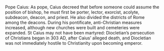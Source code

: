 Pope Caius: As pope, Caius decreed that before someone could assume the position of bishop, he must first be porter, lector, exorcist, acolyte, subdeacon, deacon, and priest. He also divided the districts of Rome among the deacons. During his pontificate, anti-Christian measures increased, although new churches were built and cemeteries were expanded. St Caius may not have been martyred: Diocletian’s persecution of Christians began in 303 AD, after Caius’ alleged death, and Diocletian was not immediately hostile to Christianity upon becoming emperor.
